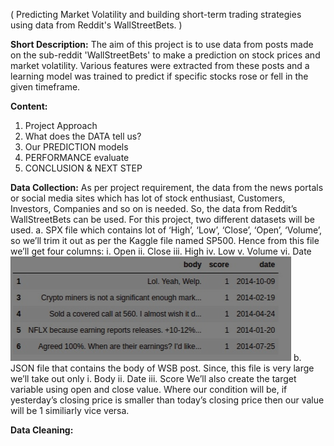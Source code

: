 ( Predicting Market Volatility and building short-term trading strategies using data from Reddit's WallStreetBets. )

**Short Description:**
The aim of this project is to use data from posts made on the sub-reddit 'WallStreetBets' to make a prediction on stock prices and market volatility. Various features were extracted from these posts and a learning model was trained to predict if specific stocks rose or fell in the given timeframe.

**Content:**
1. Project Approach
2. What does the DATA tell us?
3. Our PREDICTION models
4. PERFORMANCE evaluate
5. CONCLUSION & NEXT STEP

**Data Collection:**
As per project requirement, the data from the news portals or social media sites which has
lot of stock enthusiast, Customers, Investors, Companies and so on is needed. So, the data
from Reddit’s WallStreetBets can be used. For this project, two different datasets will be
used.
a. SPX file which contains lot of ‘High’, ‘Low’, ‘Close’, ‘Open’, ‘Volume’, so we’ll trim it
out as per the Kaggle file named SP500. Hence from this file we’ll get four columns:
i. Open
ii. Close
iii. High
iv. Low
v. Volume
vi. Date
![alt text](https://github.com/bidhyapokharel/Predict-Market-Volatility/blob/master/Documentation-Report/sent.png)
b. JSON file that contains the body of WSB post. Since, this file is very large we’ll take out
only
i. Body
ii. Date
iii. Score
We’ll also create the target variable using open and close value. Where our condition will
be, if yesterday’s closing price is smaller than today’s closing price then our value will be 1
similiarly vice versa.

**Data Cleaning:**
